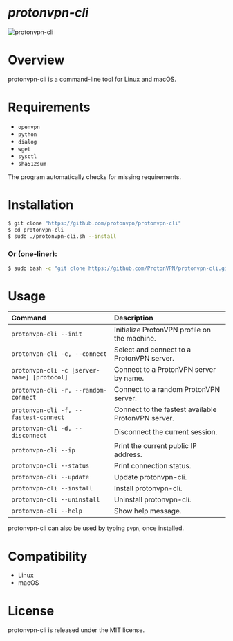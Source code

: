 *protonvpn-cli*
================

![protonvpn-cli](https://i.imgur.com/tDrwkX5l.png)

# Overview #
protonvpn-cli is a command-line tool for Linux and macOS.

# Requirements #

* `openvpn`
* `python`
* `dialog`
* `wget`
* `sysctl`
* `sha512sum`

The program automatically checks for missing requirements.


# Installation #

```bash
$ git clone "https://github.com/protonvpn/protonvpn-cli"
$ cd protonvpn-cli
$ sudo ./protonvpn-cli.sh --install
```

### Or (one-liner): ###

```bash
$ sudo bash -c "git clone https://github.com/ProtonVPN/protonvpn-cli.git ; ./protonvpn-cli/protonvpn-cli.sh --install"
```

# Usage #

| **Command**                                  | **Description**                                              |
| :------------------------------------------- | :----------------------------------------------------------- |
| `protonvpn-cli --init`                       | Initialize ProtonVPN profile on the machine.                 |
| `protonvpn-cli -c, --connect`                | Select and connect to a ProtonVPN server.                    |
| `protonvpn-cli -c [server-name] [protocol]`  | Connect to a ProtonVPN server by name.                       |
| `protonvpn-cli -r, --random-connect`         | Connect to a random ProtonVPN server.                        |
| `protonvpn-cli -f, --fastest-connect`        | Connect to the fastest available ProtonVPN server.           |
| `protonvpn-cli -d, --disconnect`             | Disconnect the current session.                              |
| `protonvpn-cli --ip`                         | Print the current public IP address.                         |
| `protonvpn-cli --status`                     | Print connection status.                                     |
| `protonvpn-cli --update`                     | Update protonvpn-cli.                                        |
| `protonvpn-cli --install`                    | Install protonvpn-cli.                                       |
| `protonvpn-cli --uninstall`                  | Uninstall protonvpn-cli.                                     |
| `protonvpn-cli --help`                       | Show help message.                                           |


protonvpn-cli can also be used by typing `pvpn`, once installed.


# Compatibility #
* Linux
* macOS

# License #

protonvpn-cli is released under the MIT license.
